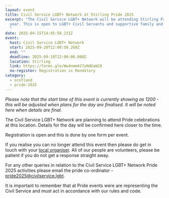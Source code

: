 ```yaml
---
layout: event
title: Civil Service LGBT+ Network at Stirling Pride 2025
excerpt: "The Civil Service LGBT+ Network will be attending Stirling Pride this
  year. This is open to LGBT+ Civil Servants and supportive family and friends.
  "
date: 2025-04-15T14:45:58.231Z
event:
  host: Civil Service LGBT+ Network
  start: 2025-09-20T12:00:58.260Z
  end: ""
  deadline: 2025-09-10T12:00:00.000Z
  location: Stirling
  link: https://forms.gle/Ww4nmm427yNdUaW18
  no-register: Registration is Mandatory
category:
  - scotland
  - pride-2025
---
```

*P﻿lease note that the start time of this event is currently showing as 1200 - this will be adjusted when plans for the day are finalised. It will be noted here when details are final.*

The Civil Service LGBT+ Network are planning to attend Pride celebrations at this location. Details for the day will be confirmed here closer to the time. 

Registration is open and this is done by one form per event.

I﻿f you realise you can no longer attend this event then please do get in touch with your [local organiser](https://www.civilservice.lgbt/team/). All of our people are volunteers, please be patient if you do not get a response straight away. 

F﻿or any other queries in relation to the Civil Service LGBT+ Network Pride 2025 activities please email the pride co-ordinator - [pride2025@civilservice.lgbt](mailto:pride2025@civilservice.lgbt).

I﻿t is important to remember that at Pride events were are representing the Civil Service and must act in accordance with our rules and code.